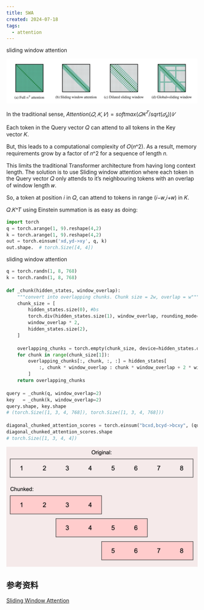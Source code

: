 ```yaml
---
title: SWA
created: 2024-07-18
tags:
  - attention
---
```

sliding window attention

![](img/Pasted%20image%2020240718165301.png)

In the traditional sense, $Attention(𝑄,𝐾,𝑉)=softmax(𝑄𝐾^𝑇/sqrt(𝑑_𝑘))𝑉$

Each token in the Query vector 𝑄 can attend to all tokens in the Key vector 𝐾.

But, this leads to a computational complexity of 𝑂(𝑛^2). As a result, memory requirements grow by a factor of 𝑛^2 for a sequence of length 𝑛.

This limits the traditional Transformer architecture from having long context length. The solution is to use Sliding window attention where each token in the Query vector 𝑄 only attends to it’s neighbouring tokens with an overlap of window length 𝑤.

So, a token at position 𝑖 in 𝑄, can attend to tokens in range (𝑖−𝑤,𝑖+𝑤) in 𝐾.


𝑄.𝐾^𝑇 using Einstein summation is as easy as doing:

```python
import torch 
q = torch.arange(1, 9).reshape(4,2)
k = torch.arange(1, 9).reshape(4,2)
out = torch.einsum('xd,yd->xy', q, k)
out.shape.  # torch.Size([4, 4])
```


sliding window attention

```python
q = torch.randn(1, 8, 768)
k = torch.randn(1, 8, 768)

def _chunk(hidden_states, window_overlap):
    """convert into overlapping chunks. Chunk size = 2w, overlap = w"""
    chunk_size = [
        hidden_states.size(0), #bs
        torch.div(hidden_states.size(1), window_overlap, rounding_mode="trunc") - 1, #n_chunks
        window_overlap * 2,
        hidden_states.size(2),
    ]

    overlapping_chunks = torch.empty(chunk_size, device=hidden_states.device)
    for chunk in range(chunk_size[1]):
        overlapping_chunks[:, chunk, :, :] = hidden_states[
            :, chunk * window_overlap : chunk * window_overlap + 2 * window_overlap, :
        ]
    return overlapping_chunks

query = _chunk(q, window_overlap=2)
key   = _chunk(k, window_overlap=2)
query.shape, key.shape
# (torch.Size([1, 3, 4, 768]), torch.Size([1, 3, 4, 768]))

diagonal_chunked_attention_scores = torch.einsum("bcxd,bcyd->bcxy", (query, key)) 
diagonal_chunked_attention_scores.shape
# torch.Size([1, 3, 4, 4])
```

![](img/Pasted%20image%2020240718170427.png)


## 参考资料

[Sliding Window Attention](https://amaarora.github.io/posts/2024-07-04%20SWA.html)


